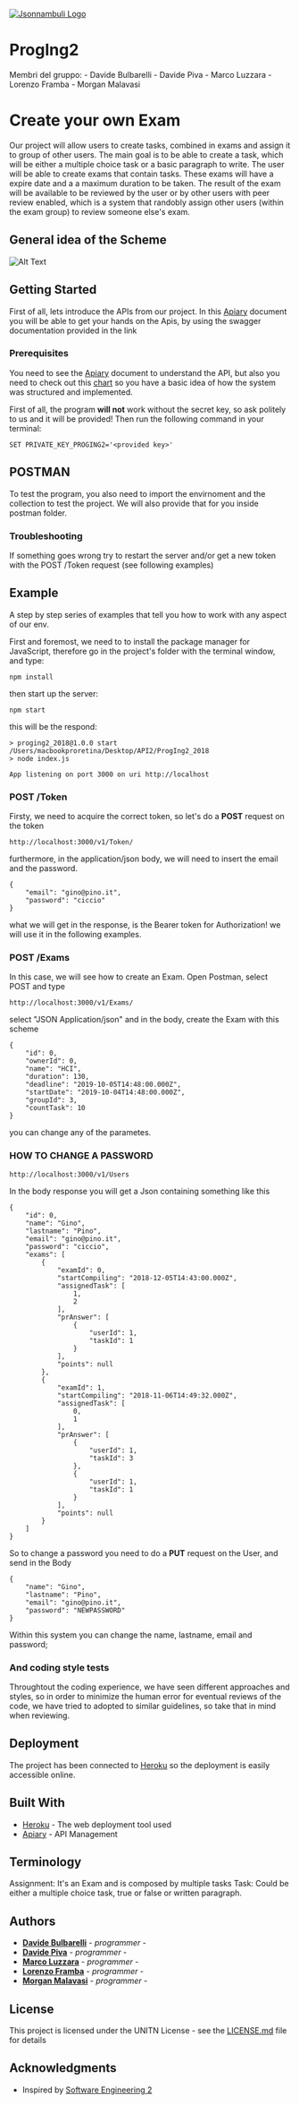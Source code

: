 [![Jsonnambuli Logo](https://github.com/dadebulba/ProgIng2_2018/blob/release/doc/jsonnambuli.png)](https://github.com/dadebulba/ProgIng2_2018)


# ProgIng2

Membri del gruppo:
    - Davide Bulbarelli
    - Davide Piva
    - Marco Luzzara
    - Lorenzo Framba
    - Morgan Malavasi

   # Create your own Exam

Our project will allow users to create tasks, combined in exams and assign it to group of other users. The main goal is to be able to create a task, which will be either a multiple choice task or a basic paragraph to write. The user will be able to create exams that contain tasks. These exams will have a expire date and a a maximum duration to be taken. The result of the exam will be available to be reviewed by the user or by other users with peer review enabled, which is a system that randobly assign other users (within the exam group) to review someone else's exam.


## General idea of the Scheme

![Alt Text](https://github.com/dadebulba/ProgIng2_2018/blob/release/doc/chart.png)



## Getting Started

First of all, lets introduce the APIs from our project. 
In this [Apiary](https://proging2.docs.apiary.io/#)  document you will be able to get your hands on the Apis, by using the swagger documentation provided in the link

### Prerequisites

You need to see the [Apiary](https://proging2.docs.apiary.io/#)  document to understand the API, but also you need to check out this [chart](https://github.com/dadebulba/ProgIng2_2018/blob/release/doc/chart.png) so you have a basic idea of how the system was structured and implemented. 

First of all, the program **will not** work without the secret key, so ask politely to us and it will be provided! Then run the following command in your terminal: 
```
SET PRIVATE_KEY_PROGING2='<provided key>'
```


## POSTMAN

To test the program, you also need to import the envirnoment and the collection to test the project. We will also provide that for you inside postman folder.


### Troubleshooting

If something goes wrong try to restart the server and/or get a new token with the POST /Token request (see following examples)

## Example


A step by step series of examples that tell you how to work with any aspect of our env.

First and foremost, we need to to install the package manager for JavaScript, therefore go in the project's folder with the terminal window, and type:

```
npm install
```

then start up the server:

```
npm start
```

this will be the respond:

```
> proging2_2018@1.0.0 start /Users/macbookproretina/Desktop/API2/ProgIng2_2018
> node index.js

App listening on port 3000 on uri http://localhost

```

### POST /Token

Firsty, we need to acquire the correct token, so let's do a **POST** request on the token

```
http://localhost:3000/v1/Token/
```

furthermore, in the application/json body, we will need to insert the email and the password.

```
{
    "email": "gino@pino.it",
    "password": "ciccio"
}
```

what we will get in the response, is the Bearer token for Authorization! we will use it in the following examples.


### POST /Exams

In this case, we will see how to create an Exam. Open Postman, select POST and type 

```
http://localhost:3000/v1/Exams/
```

select "JSON Application/json" and in the body, create the Exam with this scheme 
```
{
    "id": 0,
    "ownerId": 0,
    "name": "HCI",
    "duration": 130,
    "deadline": "2019-10-05T14:48:00.000Z",
    "startDate": "2019-10-04T14:48:00.000Z",
    "groupId": 3,
    "countTask": 10
}
```

you can change any of the parametes.


### HOW TO CHANGE A PASSWORD

```
http://localhost:3000/v1/Users
```


In the body response you will get a Json containing something like this

```
{
    "id": 0,
    "name": "Gino",
    "lastname": "Pino",
    "email": "gino@pino.it",
    "password": "ciccio",
    "exams": [
        {
            "examId": 0,
            "startCompiling": "2018-12-05T14:43:00.000Z",
            "assignedTask": [
                1,
                2
            ],
            "prAnswer": [
                {
                    "userId": 1,
                    "taskId": 1
                }
            ],
            "points": null
        },
        {
            "examId": 1,
            "startCompiling": "2018-11-06T14:49:32.000Z",
            "assignedTask": [
                0,
                1
            ],
            "prAnswer": [
                {
                    "userId": 1,
                    "taskId": 3
                },
                {
                    "userId": 1,
                    "taskId": 1
                }
            ],
            "points": null
        }
    ]
}

```
So to change a password you need to do a **PUT** request on the User, and send in the Body

```
{
    "name": "Gino",
    "lastname": "Pino",
    "email": "gino@pino.it",
    "password": "NEWPASSWORD"
}
```

Within this system you can change the name, lastname, email and password;

### And coding style tests

Throughtout the coding experience, we have seen different approaches and styles, so in order to minimize the human error for eventual reviews of the code, we have tried to adopted to similar guidelines, so take that in mind when reviewing. 



## Deployment

The project has been connected to [Heroku](https://proging2dev.herokuapp.com) so the deployment is easily accessible online.

## Built With

* [Heroku](https://proging2dev.herokuapp.com) - The web deployment tool used
* [Apiary](https://proging2.docs.apiary.io/#) - API Management


## Terminology

Assignment: It's an Exam and is composed by multiple tasks
Task: Could be either a multiple choice task, true or false or written paragraph.



## Authors

* [**Davide Bulbarelli**](https://github.com/dadebulba/) - *programmer* -
* [**Davide Piva**](https://github.com/Pivoz) - *programmer* -
* [**Marco Luzzara**](https://github.com/marco-luzzara/) - *programmer* - 
* [**Lorenzo Framba**](https://github.com/lorenzoframba) - *programmer* - 
* [**Morgan Malavasi**](https://github.com/theRaven97) - *programmer* -

## License

This project is licensed under the UNITN License - see the [LICENSE.md](LICENSE.md) file for details

## Acknowledgments

* Inspired by [Software Engineering 2](https://sites.google.com/a/unitn.it/software-engineering-ii---designing-applications-that-matter/project?authuser=0)
